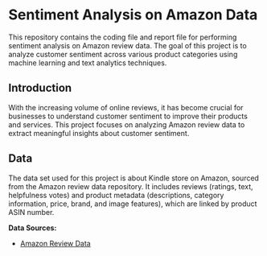# Sentiment Analysis on Amazon Data

This repository contains the coding file and report file for performing sentiment analysis on Amazon review data. The goal of this project is to analyze customer sentiment across various product categories using machine learning and text analytics techniques.

## Introduction
With the increasing volume of online reviews, it has become crucial for businesses to understand customer sentiment to improve their products and services. This project focuses on analyzing Amazon review data to extract meaningful insights about customer sentiment.

## Data
The data set used for this project is about Kindle store on Amazon, sourced from the Amazon review data repository. It includes reviews (ratings, text, helpfulness votes) and product metadata (descriptions, category information, price, brand, and image features), which are linked by product ASIN number. 

**Data Sources:**
- [Amazon Review Data](https://nijianmo.github.io/amazon/index.html)

